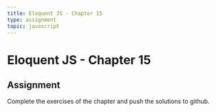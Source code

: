 ```yaml
---
title: Eloquent JS - Chapter 15
type: assignment
topic: javascript
---
```


# Eloquent JS - Chapter 15

## Assignment

Complete the exercises of the chapter and push the solutions to github.
